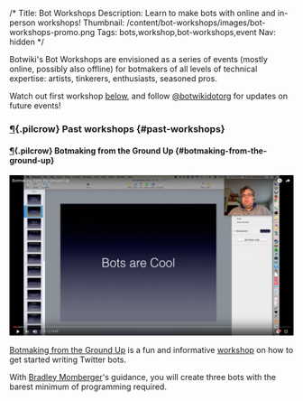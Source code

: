 /*
Title: Bot Workshops 
Description: Learn to make bots with online and in-person workshops!
Thumbnail: /content/bot-workshops/images/bot-workshops-promo.png
Tags: bots,workshop,bot-workshops,event
Nav: hidden
*/

Botwiki's Bot Workshops are envisioned as a series of events (mostly online, possibly also offline) for botmakers of all levels of technical expertise: artists, tinkerers, enthusiasts, seasoned pros.

Watch out first workshop [below](#botmaking-from-the-ground-up), and follow [@botwikidotorg](https://twitter.com/botwikidotorg) for updates on future events!


<!--
### [¶](#upcoming-workshops){.pilcrow} Upcoming workshops {#upcoming-workshops}
-->


### [¶](#past-workshops){.pilcrow} Past workshops {#past-workshops}

#### [¶](#botmaking-from-the-ground-up){.pilcrow} Botmaking from the Ground Up {#botmaking-from-the-ground-up}

[![Botmakers.org](/content/bot-workshops/images/bots-are-cool.png)](/bot-workshops/botmaking-from-the-ground-up)

[Botmaking from the Ground Up](/bot-workshops/botmaking-from-the-ground-up) is a fun and informative [workshop](/bot-workshops/) on how to get started writing Twitter bots.

With [Bradley Momberger](https://twitter.com/air_hadoken)'s guidance, you will create three bots with the barest minimum of programming required.


